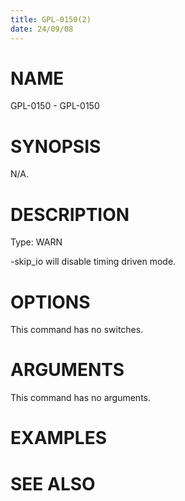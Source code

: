 ```yaml
---
title: GPL-0150(2)
date: 24/09/08
---
```


# NAME

GPL-0150 - GPL-0150

# SYNOPSIS

N/A.

# DESCRIPTION

Type: WARN

-skip_io will disable timing driven mode.

# OPTIONS

This command has no switches.

# ARGUMENTS

This command has no arguments.

# EXAMPLES

# SEE ALSO
